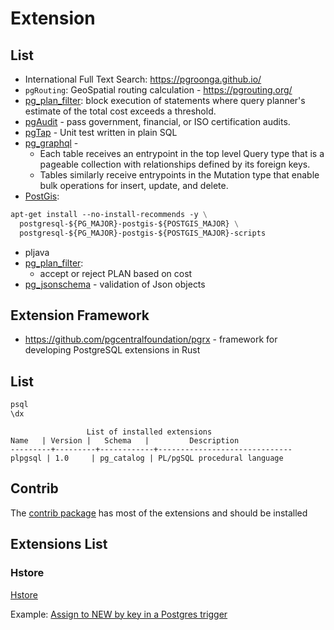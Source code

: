 # Extension

## List

* International Full Text Search: https://pgroonga.github.io/
* `pgRouting`: GeoSpatial routing calculation - https://pgrouting.org/
* [pg_plan_filter](https://github.com/pgexperts/pg_plan_filter): block execution of statements where query planner's
  estimate of the total cost exceeds a threshold.
* [pgAudit](https://www.pgaudit.org/) - pass government, financial, or ISO certification audits.
* [pgTap](postgres-test.md#unit-test) - Unit test written in plain SQL
* [pg_graphql](https://supabase.github.io/pg_graphql/) -
    * Each table receives an entrypoint in the top level Query type that is a pageable collection with relationships
      defined by its foreign keys.
    * Tables similarly receive entrypoints in the Mutation type that enable bulk operations for insert, update, and
      delete.
* [PostGis](https://github.com/postgis/docker-postgis/blob/81a0b55/14-3.2/Dockerfile):

```Dockerfile
apt-get install --no-install-recommends -y \
  postgresql-${PG_MAJOR}-postgis-${POSTGIS_MAJOR} \
  postgresql-${PG_MAJOR}-postgis-${POSTGIS_MAJOR}-scripts
```

* pljava
* [pg_plan_filter](https://github.com/pgexperts/pg_plan_filter):
    * accept or reject PLAN based on cost
* [pg_jsonschema](https://github.com/supabase/pg_jsonschema) - validation of Json objects

## Extension Framework

* https://github.com/pgcentralfoundation/pgrx - framework for developing PostgreSQL extensions in Rust

## List

```bash
psql
\dx
```

```
                 List of installed extensions
Name   | Version |   Schema   |         Description
---------+---------+------------+------------------------------
plpgsql | 1.0     | pg_catalog | PL/pgSQL procedural language
```

## Contrib

The [contrib package](https://www.postgresql.org/docs/14/contrib.html) has most of the extensions and should be
installed

## Extensions List

### Hstore

[Hstore](https://www.postgresql.org/docs/current/hstore.html)

Example: [Assign to NEW by key in a Postgres trigger](https://dba.stackexchange.com/questions/82039/assign-to-new-by-key-in-a-postgres-trigger/82044#82044)
